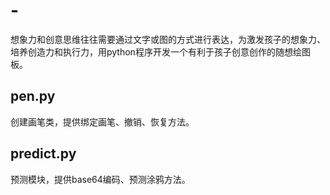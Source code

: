 # -
想象力和创意思维往往需要通过文字或图的方式进行表达，为激发孩子的想象力、培养创造力和执行力，用python程序开发一个有利于孩子创意创作的随想绘图板。

## pen.py
创建画笔类，提供绑定画笔、撤销、恢复方法。

## predict.py
预测模块，提供base64编码、预测涂鸦方法。

